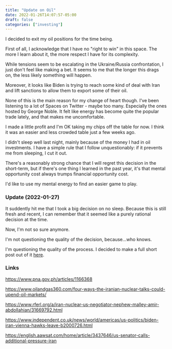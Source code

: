 ```yaml
---
title: "Update on Oil"
date: 2022-01-26T14:07:57-05:00
draft: false
categories: ["investing"]
---
```


I decided to exit my oil positions for the time being. 

First of all, I acknowledge  that I have no "right to win" in this space. The more I learn about it, the more respect I have for its complexity. 

While tensions seem to be escalating in the Ukraine/Russia confrontation, I just don't feel like making a bet. It seems to me that the longer this drags on, the less likely something will happen. 

Moreover, it looks like Biden is trying to reach some kind of deal with Iran and lift sanctions to allow them to export some of their oil.

None of this is the main reason for my change of heart though. I've been listening to a lot of Spaces on Twitter - maybe too many. Especially the ones hosted by George Noble. It felt like energy has become quite the popular trade lately, and that makes me uncomfortable. 

I made a little profit and I'm OK taking my chips off the table for now. I think it was an easier and less crowded table just a few weeks ago.

I didn't sleep well last night, mainly because of the money I had in oil investments. I have a simple rule that I follow unquestionably: if it prevents me from sleeping, I cut it out. 

There's a reasonably strong chance that I will regret this decision in the short-term, but if there's one thing I learned in the past year, it's that mental opportunity cost always trumps financial opportunity cost.

I'd like to use my mental energy to find an easier game to play.

### Update (2022-01-27)

It suddently hit me that I took a big decision on no sleep. Because this is still fresh and recent, I can remember that it seemed like a purely rational decision at the time.

Now, I'm not so sure anymore.

I'm not questioning the quality of the decision, because...who knows.

I'm questioning the quality of the process. I decided to make a full short post out of it [here](/diary/are-we-thinking-clearly/).

### Links

https://www.pna.gov.ph/articles/1166368

https://www.oilandgas360.com/four-ways-the-iranian-nuclear-talks-could-upend-oil-markets/

https://www.rferl.org/a/iran-nuclear-us-negotiator-nephew-malley-amir-abdollahian/31669792.html

https://www.independent.co.uk/news/world/americas/us-politics/biden-iran-vienna-hawks-leave-b2000726.html

https://english.aawsat.com/home/article/3437646/us-senator-calls-additional-pressure-iran